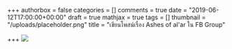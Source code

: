 +++
authorbox = false
categories = []
comments = true
date = "2019-06-12T17:00:00+00:00"
draft = true
mathjax = true
tags = []
thumbnail = "/uploads/placeholder.png"
title = "เขียนโพสน์เรื่อง Ashes of al'ar ใน FB Group"

+++
![](/uploads/placeholder.png)